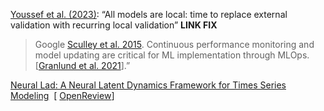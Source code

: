 [Youssef et al. (2023)](https://www.google.com/url?q=https://arxiv.org/pdf/2305.03219.pdf&sa=D&source=editors&ust=1717021441132327&usg=AOvVaw15Bi39YJlp6TaAZ4RrmWvx): “All models are local: time to replace external validation with recurring local validation” **LINK FIX**

>  Google [Sculley et al. 2015](https://papers.neurips.cc/paper/5656-hidden-technical-debt-in-machine-learning-systems.pdf). Continuous performance monitoring and model updating are critical for ML implementation through MLOps. [[Granlund et al. 2021](https://link.springer.com/article/10.1007/s42979-021-00726-1)].”  

[Neural Lad: A Neural Latent Dynamics Framework for Times Series Modeling](https://www.google.com/url?q=https://neurips.cc/virtual/2023/poster/71156&sa=D&source=editors&ust=1717081900965129&usg=AOvVaw2EtQJPuECWouut8C9YUPI8)  [ [OpenReview](https://www.google.com/url?q=https://openreview.net/forum?id%3DbISkJSa5Td&sa=D&source=editors&ust=1717081900965285&usg=AOvVaw2QywhwU5ICLQfVzTUNwMsu)]